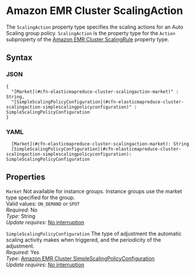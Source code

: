 # Amazon EMR Cluster ScalingAction<a name="aws-properties-elasticmapreduce-cluster-scalingaction"></a>

The `ScalingAction` property type specifies the scaling actions for an Auto Scaling group policy\. `ScalingAction` is the property type for the `Action` subproperty of the [Amazon EMR Cluster ScalingRule](aws-properties-emr-cluster-jobflowinstancesconfig-instancegroupconfig-autoscalingpolicy-constraints-scalingrule.md) property type\.

## Syntax<a name="w2922ab1c21c10d123c13c80b5"></a>

### JSON<a name="aws-properties-elasticmapreduce-cluster-scalingaction-syntax.json"></a>

```
{
  "[Market](#cfn-elasticmapreduce-cluster-scalingaction-market)" : String,
  "[SimpleScalingPolicyConfiguration](#cfn-elasticmapreduce-cluster-scalingaction-simplescalingpolicyconfiguration)" : SimpleScalingPolicyConfiguration
}
```

### YAML<a name="aws-properties-elasticmapreduce-cluster-scalingaction-syntax.yaml"></a>

```
  [Market](#cfn-elasticmapreduce-cluster-scalingaction-market): String
  [SimpleScalingPolicyConfiguration](#cfn-elasticmapreduce-cluster-scalingaction-simplescalingpolicyconfiguration): SimpleScalingPolicyConfiguration
```

## Properties<a name="w2922ab1c21c10d123c13c80b7"></a>

`Market`  <a name="cfn-elasticmapreduce-cluster-scalingaction-market"></a>
Not available for instance groups\. Instance groups use the market type specified for the group\.  
Valid values: `ON_DEMAND` or `SPOT`  
*Required*: No  
*Type*: String  
*Update requires*: [No interruption](using-cfn-updating-stacks-update-behaviors.md#update-no-interrupt)

`SimpleScalingPolicyConfiguration`  <a name="cfn-elasticmapreduce-cluster-scalingaction-simplescalingpolicyconfiguration"></a>
The type of adjustment the automatic scaling activity makes when triggered, and the periodicity of the adjustment\.  
*Required*: Yes  
*Type*: [Amazon EMR Cluster SimpleScalingPolicyConfiguration](aws-properties-elasticmapreduce-cluster-simplescalingpolicyconfiguration.md)  
*Update requires*: [No interruption](using-cfn-updating-stacks-update-behaviors.md#update-no-interrupt)